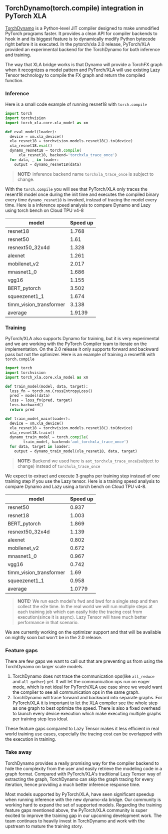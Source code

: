 ## TorchDynamo(torch.compile) integration in PyTorch XLA

[TorchDynamo](https://pytorch.org/docs/stable/dynamo/index.html) is a Python-level JIT compiler designed to make unmodified PyTorch programs faster. It provides a clean API for compiler backends to hook in and its biggest feature is to dynamically modify Python bytecode right before it is executed. In the pytorch/xla 2.0 release, PyTorch/XLA provided an experimental backend for the TorchDynamo for both inference and training.

The way that XLA bridge works is that Dynamo will provide a TorchFX graph when it recognizes a model pattern and PyTorch/XLA will use existing Lazy Tensor technology to compile the FX graph and return the compiled function.

### Inference
Here is a small code example of running resnet18 with `torch.compile`

```python
import torch
import torchvision
import torch_xla.core.xla_model as xm

def eval_model(loader):
  device = xm.xla_device()
  xla_resnet18 = torchvision.models.resnet18().to(device)
  xla_resnet18.eval()
  dynamo_resnet18 = torch.compile(
      xla_resnet18, backend='torchxla_trace_once')
  for data, _ in loader:
    output = dynamo_resnet18(data)
```
> **NOTE:** inference backend name `torchxla_trace_once` is subject to change.

With the `torch.compile` you will see that PyTorch/XLA only traces the resent18 model once during the init time and executes the compiled binary every time `dynamo_resnet18` is invoked, instead of tracing the model every time. Here is a inference speed analysis to compare Dynamo and Lazy using torch bench on Cloud TPU v4-8

| model | Speed up |
| --- | ----------- |
resnet18 | 1.768
resnet50 | 1.61
resnext50_32x4d	| 1.328
alexnet | 1.261
mobilenet_v2 | 2.017
mnasnet1_0 | 1.686
vgg16 | 1.155
BERT_pytorch | 3.502
squeezenet1_1 | 1.674
timm_vision_transformer | 3.138
average | 1.9139

### Training
PyTorch/XLA also supports Dynamo for training, but it is very experimental and we are working with the PyTorch Compiler team to iterate on the implementation. On the 2.0 release it only supports forward and backward pass but not the optimizer. Here is an example of training a resnet18 with `torch.compile`

```python
import torch
import torchvision
import torch_xla.core.xla_model as xm

def train_model(model, data, target):
  loss_fn = torch.nn.CrossEntropyLoss()
  pred = model(data)
  loss = loss_fn(pred, target)
  loss.backward()
  return pred

def train_model_main(loader):
  device = xm.xla_device()
  xla_resnet18 = torchvision.models.resnet18().to(device)
  xla_resnet18.train()
  dynamo_train_model = torch.compile(
        train_model, backend='aot_torchxla_trace_once')
  for data, target in loader:
    output = dynamo_train_model(xla_resnet18, data, target)
```

> **NOTE:** Backend we used here is `aot_torchxla_trace_once`(subject to change) instead of `torchxla_trace_once`

We expect to extract and execute 3 graphs per training step instead of one training step if you use the Lazy tensor. Here is a training speed analysis to compare Dynamo and Lazy using a torch bench on Cloud TPU v4-8.

| model | Speed up |
| --- | ----------- |
resnet50 | 0.937
resnet18 | 1.003
BERT_pytorch | 1.869
resnext50_32x4d | 1.139
alexnet | 0.802
mobilenet_v2 | 0.672
mnasnet1_0 | 0.967
vgg16 | 0.742
timm_vision_transformer | 1.69
squeezenet1_1 | 0.958
average | 1.0779

> **NOTE:** We run each model's fwd and bwd for a single step and then collect the e2e time. In the real world we will run multiple steps at each training job which can easily hide the tracing cost from execution(since it is async). Lazy Tensor will have much better performance in that scenario.

We are currently working on the optimizer support and that will be available on nightly soon but won't be in the 2.0 release.

### Feature gaps
There are few gaps we want to call out that are preventing us from using the TorchDynamo on larger scale models.

1. TorchDynamo does not trace the communication ops(like `all_reduce` and `all_gather`) yet. It will let the communication ops run on eager mode, which is not ideal for PyTorch/XLA use case since we would want the compiler to see all communication ops in the same graph.
2. TorchDynamo will trace forward and backward into separate graphs. For PyTorch/XLA it is important to let the XLA compiler see the whole step as one graph to best optimize the speed. There is also a fixed overhead to launch every device execution which make executing multiple graphs per training step less ideal.

These feature gaps compared to Lazy Tensor makes it less efficient in real world training use cases, especially the tracing cost can be overlapped with the execution in training.

### Take away
TorchDynamo provides a really promising way for the compiler backend to hide the complexity from the user and easily retrieve the modeling code in a graph format. Compared with PyTorch/XLA's traditional Lazy Tensor way of extracting the graph, TorchDynamo can skip the graph tracing for every iteration, hence providing a much better inference response time.

Most models supported by PyTorch/XLA, have seen significant speedup when running inference with the new dynamo-xla bridge. Our community is working hard to expand the set of supported models. Regarding the training feature gaps mentioned above, the PyTorch/XLA community is super excited to improve the training gap in our upcoming development work. The team continues to heavily invest in TorchDynamo and work with the upstream to mature the training story.
